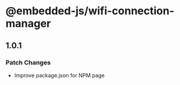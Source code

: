 # @embedded-js/wifi-connection-manager

## 1.0.1

### Patch Changes

- Improve package.json for NPM page
